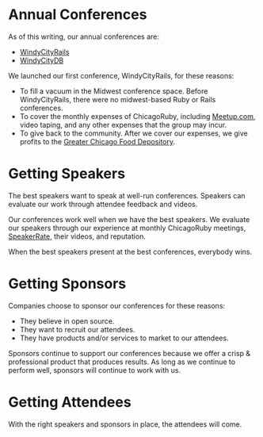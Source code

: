 Annual Conferences
==

As of this writing, our annual conferences are:

* [WindyCityRails](http://windycityrails.org)
* [WindyCityDB](http://windycitydb.org)

We launched our first conference, WindyCityRails, for these reasons:

* To fill a vacuum in the Midwest conference space. Before WindyCityRails, there were no midwest-based Ruby or Rails conferences.
* To cover the monthly expenses of ChicagoRuby, including [Meetup.com](http://meetup.com/chicagoruby), video taping, and any other expenses that the group may incur.
* To give back to the community. After we cover our expenses, we give profits to the [Greater Chicago Food Depository](http://chicagosfoodbank.org).


Getting Speakers
==
The best speakers want to speak at well-run conferences. Speakers can evaluate our work through attendee feedback and videos.

Our conferences work well when we have the best speakers. We evaluate our speakers through our experience at monthly ChicagoRuby meetings, [SpeakerRate](http://speakerrate.com/), their videos, and reputation.

When the best speakers present at the best conferences, everybody wins.

Getting Sponsors
==
Companies choose to sponsor our conferences for these reasons:

* They believe in open source.
* They want to recruit our attendees.
* They have products and/or services to market to our attendees.

Sponsors continue to support our conferences because we offer a crisp & professional product that produces results. As long as we continue to perform well, sponsors will continue to work with us.

Getting Attendees
==
With the right speakers and sponsors in place, the attendees will come.
